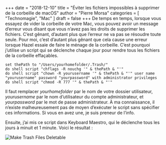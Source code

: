 +++
date        = "2018-12-10"
title       = "Éviter les fichiers impossibles à supprimer de la corbeille de macOS"
author      = "Pierre Morsa"
categories  = [ "Technomagie", "Mac" ]
draft       = false
+++
De temps en temps, lorsque vous essayez de vider la corbeille de votre Mac, vous pouvez avoir un message d’erreur vous disant que vous n’avez pas les droits de supprimer les fichiers. C’est gênant, d’autant plus que l’erreur ne va pas se résoudre toute seule. Pour moi, c’est d’autant plus gênant que cela cause une erreur lorsque Hazel essaie de faire le ménage de la corbeille.  C’est pourquoi j’utilise un script qui se déclenche chaque jour pour rendre tous les fichiers de la corbeille effaçables.

```
set thePath to "/Users/yourhomefolder/.Trash/"
do shell script "chflags -R nouchg '" & thePath & "'"
do shell script "chown -R yourusername '" & thePath & "'" user name "yourusername" password "yourpassword" with administrator privileges
do shell script "chmod -R 777 '" & thePath & "'"
```

Il faut remplacer *yourhomefolder* par le nom de votre dossier utilisateur, *yourusername* par le nom d’utilisateur du compte administrateur, et *yourpassword* par le mot de passe administrateur. À ma connaissance, il n’existe malheureusement pas de moyen d’exécuter le script sans spécifier ces informations. Si vous en avez une, je suis preneur de l’info.

Ensuite, j’ai mis ce script dans Keyboard Maestro, qui le déclenche tous les jours à minuit et 1 minute. Voici le résultat :

![Make Trash Files Deletable](/pictures/2018/12/make-trash-files-deletable.jpg)
 